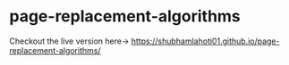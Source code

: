 # page-replacement-algorithms
Checkout the live version here-> https://shubhamlahoti01.github.io/page-replacement-algorithms/
